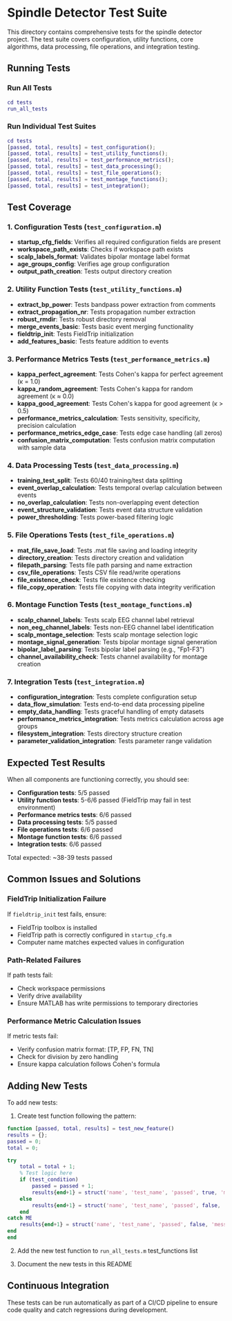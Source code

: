 # Spindle Detector Test Suite

This directory contains comprehensive tests for the spindle detector project. The test suite covers configuration, utility functions, core algorithms, data processing, file operations, and integration testing.

## Running Tests

### Run All Tests
```matlab
cd tests
run_all_tests
```

### Run Individual Test Suites
```matlab
cd tests
[passed, total, results] = test_configuration();
[passed, total, results] = test_utility_functions();
[passed, total, results] = test_performance_metrics();
[passed, total, results] = test_data_processing();
[passed, total, results] = test_file_operations();
[passed, total, results] = test_montage_functions();
[passed, total, results] = test_integration();
```

## Test Coverage

### 1. Configuration Tests (`test_configuration.m`)
- **startup_cfg_fields**: Verifies all required configuration fields are present
- **workspace_path_exists**: Checks if workspace path exists
- **scalp_labels_format**: Validates bipolar montage label format
- **age_groups_config**: Verifies age group configuration
- **output_path_creation**: Tests output directory creation

### 2. Utility Function Tests (`test_utility_functions.m`)
- **extract_bp_power**: Tests bandpass power extraction from comments
- **extract_propagation_nr**: Tests propagation number extraction
- **robust_rmdir**: Tests robust directory removal
- **merge_events_basic**: Tests basic event merging functionality
- **fieldtrip_init**: Tests FieldTrip initialization
- **add_features_basic**: Tests feature addition to events

### 3. Performance Metrics Tests (`test_performance_metrics.m`)
- **kappa_perfect_agreement**: Tests Cohen's kappa for perfect agreement (κ = 1.0)
- **kappa_random_agreement**: Tests Cohen's kappa for random agreement (κ ≈ 0.0)
- **kappa_good_agreement**: Tests Cohen's kappa for good agreement (κ > 0.5)
- **performance_metrics_calculation**: Tests sensitivity, specificity, precision calculation
- **performance_metrics_edge_case**: Tests edge case handling (all zeros)
- **confusion_matrix_computation**: Tests confusion matrix computation with sample data

### 4. Data Processing Tests (`test_data_processing.m`)
- **training_test_split**: Tests 60/40 training/test data splitting
- **event_overlap_calculation**: Tests temporal overlap calculation between events
- **no_overlap_calculation**: Tests non-overlapping event detection
- **event_structure_validation**: Tests event data structure validation
- **power_thresholding**: Tests power-based filtering logic

### 5. File Operations Tests (`test_file_operations.m`)
- **mat_file_save_load**: Tests .mat file saving and loading integrity
- **directory_creation**: Tests directory creation and validation
- **filepath_parsing**: Tests file path parsing and name extraction
- **csv_file_operations**: Tests CSV file read/write operations
- **file_existence_check**: Tests file existence checking
- **file_copy_operation**: Tests file copying with data integrity verification

### 6. Montage Function Tests (`test_montage_functions.m`)
- **scalp_channel_labels**: Tests scalp EEG channel label retrieval
- **non_eeg_channel_labels**: Tests non-EEG channel label identification
- **scalp_montage_selection**: Tests scalp montage selection logic
- **montage_signal_generation**: Tests bipolar montage signal generation
- **bipolar_label_parsing**: Tests bipolar label parsing (e.g., "Fp1-F3")
- **channel_availability_check**: Tests channel availability for montage creation

### 7. Integration Tests (`test_integration.m`)
- **configuration_integration**: Tests complete configuration setup
- **data_flow_simulation**: Tests end-to-end data processing pipeline
- **empty_data_handling**: Tests graceful handling of empty datasets
- **performance_metrics_integration**: Tests metrics calculation across age groups
- **filesystem_integration**: Tests directory structure creation
- **parameter_validation_integration**: Tests parameter range validation

## Expected Test Results

When all components are functioning correctly, you should see:
- **Configuration tests**: 5/5 passed
- **Utility function tests**: 5-6/6 passed (FieldTrip may fail in test environment)
- **Performance metrics tests**: 6/6 passed
- **Data processing tests**: 5/5 passed
- **File operations tests**: 6/6 passed
- **Montage function tests**: 6/6 passed
- **Integration tests**: 6/6 passed

Total expected: ~38-39 tests passed

## Common Issues and Solutions

### FieldTrip Initialization Failure
If `fieldtrip_init` test fails, ensure:
- FieldTrip toolbox is installed
- FieldTrip path is correctly configured in `startup_cfg.m`
- Computer name matches expected values in configuration

### Path-Related Failures
If path tests fail:
- Check workspace permissions
- Verify drive availability
- Ensure MATLAB has write permissions to temporary directories

### Performance Metric Calculation Issues
If metric tests fail:
- Verify confusion matrix format: [TP, FP, FN, TN]
- Check for division by zero handling
- Ensure kappa calculation follows Cohen's formula

## Adding New Tests

To add new tests:

1. Create test function following the pattern:
```matlab
function [passed, total, results] = test_new_feature()
results = {};
passed = 0;
total = 0;

try
    total = total + 1;
    % Test logic here
    if (test_condition)
        passed = passed + 1;
        results{end+1} = struct('name', 'test_name', 'passed', true, 'message', 'Success message');
    else
        results{end+1} = struct('name', 'test_name', 'passed', false, 'message', 'Failure message');
    end
catch ME
    results{end+1} = struct('name', 'test_name', 'passed', false, 'message', ME.message);
end
end
```

2. Add the new test function to `run_all_tests.m` test_functions list

3. Document the new tests in this README

## Continuous Integration

These tests can be run automatically as part of a CI/CD pipeline to ensure code quality and catch regressions during development.
